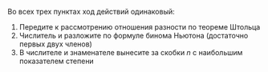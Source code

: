 Во всех трех пунктах ход действий одинаковый:

1. Передите к рассмотрению отношения разности по теореме Штольца
2. Числитель и разложите по формуле бинома Ньютона (достаточно первых двух членов)
3. В числителе и знаменателе вынесите за скобки $n$ с наибольшим показателем степени